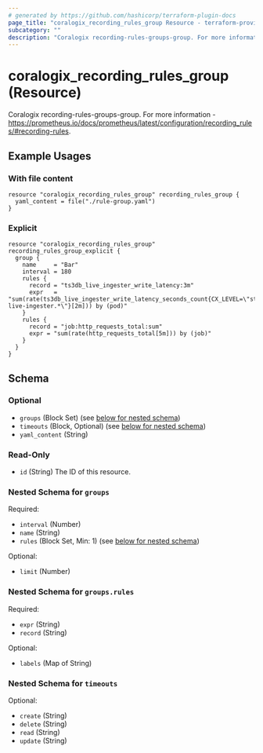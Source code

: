 ```yaml
---
# generated by https://github.com/hashicorp/terraform-plugin-docs
page_title: "coralogix_recording_rules_group Resource - terraform-provider-coralogix"
subcategory: ""
description: "Coralogix recording-rules-groups-group. For more information - https://prometheus.io/docs/prometheus/latest/configuration/recording_rules/#recording-rules."
---
```


# coralogix_recording_rules_group (Resource)

Coralogix recording-rules-groups-group.
For more information - https://prometheus.io/docs/prometheus/latest/configuration/recording_rules/#recording-rules.

## Example Usages

### With file content
```hcl
resource "coralogix_recording_rules_group" recording_rules_group {
  yaml_content = file("./rule-group.yaml")
}
```

### Explicit
```hcl
resource "coralogix_recording_rules_group" recording_rules_group_explicit {
  group {
    name     = "Bar"
    interval = 180
    rules {
      record = "ts3db_live_ingester_write_latency:3m"
      expr   = "sum(rate(ts3db_live_ingester_write_latency_seconds_count{CX_LEVEL=\"staging\",pod=~\"ts3db-live-ingester.*\"}[2m])) by (pod)"
    }
    rules {
      record = "job:http_requests_total:sum"
      expr = "sum(rate(http_requests_total[5m])) by (job)"
    }
  }
}
```

<!-- schema generated by tfplugindocs -->
## Schema

### Optional

- `groups` (Block Set) (see [below for nested schema](#nestedblock--groups))
- `timeouts` (Block, Optional) (see [below for nested schema](#nestedblock--timeouts))
- `yaml_content` (String)

### Read-Only

- `id` (String) The ID of this resource.

<a id="nestedblock--groups"></a>
### Nested Schema for `groups`

Required:

- `interval` (Number)
- `name` (String)
- `rules` (Block Set, Min: 1) (see [below for nested schema](#nestedblock--groups--rules))

Optional:

- `limit` (Number)

<a id="nestedblock--groups--rules"></a>
### Nested Schema for `groups.rules`

Required:

- `expr` (String)
- `record` (String)

Optional:

- `labels` (Map of String)



<a id="nestedblock--timeouts"></a>
### Nested Schema for `timeouts`

Optional:

- `create` (String)
- `delete` (String)
- `read` (String)
- `update` (String)



